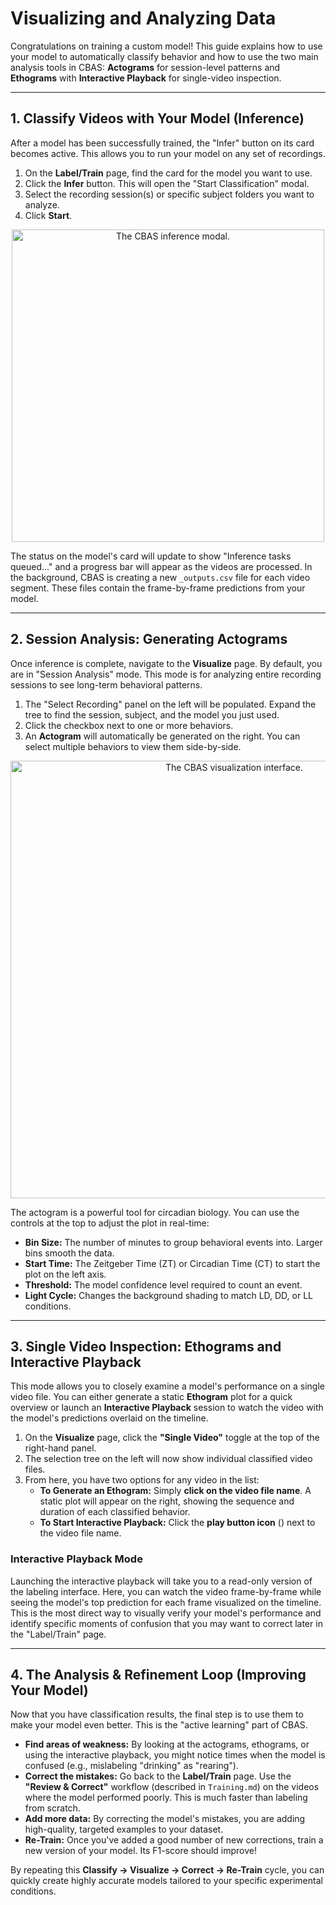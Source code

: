 # Visualizing and Analyzing Data

Congratulations on training a custom model! This guide explains how to use your model to automatically classify behavior and how to use the two main analysis tools in CBAS: **Actograms** for session-level patterns and **Ethograms** with **Interactive Playback** for single-video inspection.

---

## 1. Classify Videos with Your Model (Inference)

After a model has been successfully trained, the "Infer" button on its card becomes active. This allows you to run your model on any set of recordings.

1.  On the **Label/Train** page, find the card for the model you want to use.
2.  Click the **Infer** button. This will open the "Start Classification" modal.
3.  Select the recording session(s) or specific subject folders you want to analyze.
4.  Click **Start**.

<p align="center">
    <img src="./assets/v3-inference-modal.png" alt="The CBAS inference modal." style="width: 500px; height: auto;">
</p>

The status on the model's card will update to show "Inference tasks queued..." and a progress bar will appear as the videos are processed. In the background, CBAS is creating a new `_outputs.csv` file for each video segment. These files contain the frame-by-frame predictions from your model.

---

## 2. Session Analysis: Generating Actograms

Once inference is complete, navigate to the **Visualize** page. By default, you are in "Session Analysis" mode. This mode is for analyzing entire recording sessions to see long-term behavioral patterns.

1.  The "Select Recording" panel on the left will be populated. Expand the tree to find the session, subject, and the model you just used.
2.  Click the checkbox next to one or more behaviors.
3.  An **Actogram** will automatically be generated on the right. You can select multiple behaviors to view them side-by-side.

<p align="center">
    <img src="./assets/v3-visualize-actogram.png" alt="The CBAS visualization interface." style="width: 700px; height: auto;">
</p>

The actogram is a powerful tool for circadian biology. You can use the controls at the top to adjust the plot in real-time:
*   **Bin Size:** The number of minutes to group behavioral events into. Larger bins smooth the data.
*   **Start Time:** The Zeitgeber Time (ZT) or Circadian Time (CT) to start the plot on the left axis.
*   **Threshold:** The model confidence level required to count an event.
*   **Light Cycle:** Changes the background shading to match LD, DD, or LL conditions.

---

## 3. Single Video Inspection: Ethograms and Interactive Playback

This mode allows you to closely examine a model's performance on a single video file. You can either generate a static **Ethogram** plot for a quick overview or launch an **Interactive Playback** session to watch the video with the model's predictions overlaid on the timeline.

1.  On the **Visualize** page, click the **"Single Video"** toggle at the top of the right-hand panel.
2.  The selection tree on the left will now show individual classified video files.
3.  From here, you have two options for any video in the list:
    *   **To Generate an Ethogram:** Simply **click on the video file name**. A static plot will appear on the right, showing the sequence and duration of each classified behavior.
    *   **To Start Interactive Playback:** Click the **play button icon** (<i class="bi bi-play-circle-fill"></i>) next to the video file name.

### Interactive Playback Mode

Launching the interactive playback will take you to a read-only version of the labeling interface. Here, you can watch the video frame-by-frame while seeing the model's top prediction for each frame visualized on the timeline. This is the most direct way to visually verify your model's performance and identify specific moments of confusion that you may want to correct later in the "Label/Train" page.

---

## 4. The Analysis & Refinement Loop (Improving Your Model)

Now that you have classification results, the final step is to use them to make your model even better. This is the "active learning" part of CBAS.

-   **Find areas of weakness:** By looking at the actograms, ethograms, or using the interactive playback, you might notice times when the model is confused (e.g., mislabeling "drinking" as "rearing").
-   **Correct the mistakes:** Go back to the **Label/Train** page. Use the **"Review & Correct"** workflow (described in `Training.md`) on the videos where the model performed poorly. This is much faster than labeling from scratch.
-   **Add more data:** By correcting the model's mistakes, you are adding high-quality, targeted examples to your dataset.
-   **Re-Train:** Once you've added a good number of new corrections, train a new version of your model. Its F1-score should improve!

By repeating this **Classify -> Visualize -> Correct -> Re-Train** cycle, you can quickly create highly accurate models tailored to your specific experimental conditions.